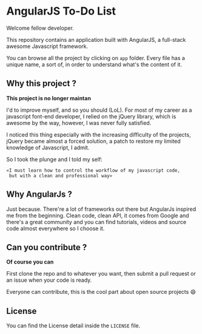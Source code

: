 AngularJS To-Do List
===

Welcome fellow developer.

This repository contains an application built with AngularJS, a full-stack awesome Javascript framework.

You can browse all the project by clicking on `app` folder. Every file has a unique name, a sort of, in order to understand what's the content of it.

## Why this project ? ##

**This project is no longer maintan**

I'd to improve myself, and so you should (LoL). For most of my career as a javascript font-end developer, I relied on the jQuery library, which is awesome by the way, however, I was never fully satisfied.

I noticed this thing especially with the increasing difficulty of the projects, jQuery became almost a forced solution, a patch to restore my limited knowledge of Javascript, I admit.

So I took the plunge and I told my self:

	«I must learn how to control the workflow of my javascript code,
	 but with a clean and professional way»
	 
## Why AngularJs ? ##

Just because. There're a lot of frameworks out there but AngularJs inspired me from the beginning. Clean code, clean API, it comes from Google and there's a great community and you can find tutorials, videos and source code almost everywhere so I choose it.

## Can you contribute ? ##

**Of course you can**

First clone the repo and to whatever you want, then submit a pull request or an issue when your code is ready.

Everyone can contribute, this is the cool part about open source projects :smile:

## License ##

You can find the License detail inside the `LICENSE` file.
